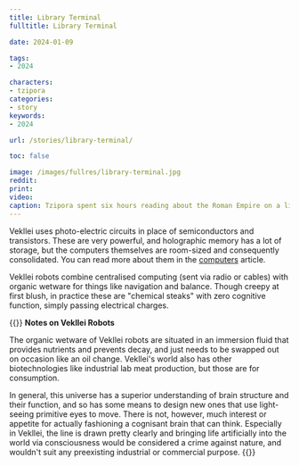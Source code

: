 ```yaml
---
title: Library Terminal
fulltitle: Library Terminal

date: 2024-01-09

tags:
- 2024

characters:
- tzipora
categories:
- story
keywords:
- 2024

url: /stories/library-terminal/

toc: false

image: /images/fullres/library-terminal.jpg
reddit:
print:
video:
caption: Tzipora spent six hours reading about the Roman Empire on a library terminal and has just been asked to leave. She's not happy about it.
---
```

Vekllei uses photo-electric circuits in place of semiconductors and transistors. These are very powerful, and holographic memory has a lot of storage, but the computers themselves are room-sized and consequently consolidated. You can read more about them in the [computers](/computers/) article.

Vekllei robots combine centralised computing (sent via radio or cables) with organic wetware for things like navigation and balance. Though creepy at first blush, in practice these are "chemical steaks" with zero cognitive function, simply passing electrical charges.

{{<note>}}
**Notes on Vekllei Robots**

The organic wetware of Vekllei robots are situated in an immersion fluid that provides nutrients and prevents decay, and just needs to be swapped out on occasion like an oil change. Vekllei's world also has other biotechnologies like industrial lab meat production, but those are for consumption.

In general, this universe has a superior understanding of brain structure and their function, and so has some means to design new ones that use light-seeing primitive eyes to move. There is not, however, much interest or appetite for actually fashioning a cognisant brain that can think. Especially in Vekllei, the line is drawn pretty clearly and bringing life artificially into the world via consciousness would be considered a crime against nature, and wouldn't suit any preexisting industrial or commercial purpose.
{{</note>}}
